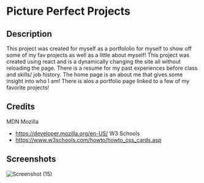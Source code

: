 # Picture Perfect Projects
## Description
This project was created for myself as a portfololio for myself to show off some of my fav projects as well as a little about myself! This project was created using react and is a dynamically changing the site all without reloading the page. There is a resume for my past experiences before class and skills/ job history. The home page is an about me that gives some insight into who I am! There is alos a portfolio page linked to a few of my favorite projects!

## Credits
MDN Mozilla
* https://developer.mozilla.org/en-US/
  W3 Schools
* https://www.w3schools.com/howto/howto_css_cards.asp
## Screenshots 
![Screenshot (15)](https://github.com/user-attachments/assets/364cda86-59d6-4f9a-b230-737cbcddd682)
